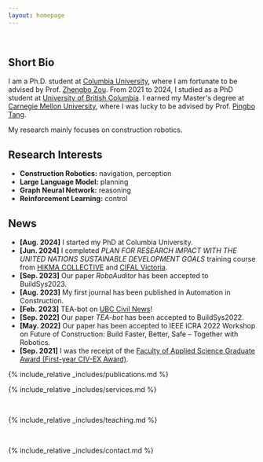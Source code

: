 ```yaml
---
layout: homepage
---
```

<br>

## Short Bio

I am a Ph.D. student at [Columbia University](https://www.civil.columbia.edu/content/about), where I am fortunate to be advised by Prof. [Zhengbo Zou](https://scholar.google.com/citations?user=-p51P1kAAAAJ&hl=en). From 2021 to 2024, I studied as a PhD student at [University of British Columbia](https://www.ubc.ca/). I earned my Master's degree at [Carnegie Mellon University](https://www.cmu.edu/), where I was lucky to be advised by Prof. [Pingbo Tang](https://scholar.google.com/citations?user=U43hPn8AAAAJ&hl=en).

My research mainly focuses on construction robotics. 

## Research Interests

- **Construction Robotics:** navigation, perception
- **Large Language Model:** planning
- **Graph Neural Network:** reasoning
- **Reinforcement Learning:** control


## News

- **[Aug. 2024]** I started my PhD at Columbia University.
- **[Jun. 2024]** I completed _PLAN FOR RESEARCH IMPACT WITH THE UNITED NATIONS SUSTAINABLE DEVELOPMENT GOALS_ training course from [HIKMA COLLECTIVE](https://www.hikma.studio/collective) and [CIFAL Victoria](https://www.uvic.ca/about-uvic/cifal/index.php).
- **[Sep. 2023]** Our paper _RoboAuditor_ has been accepted to BuildSys2023.
- **[Aug. 2023]** My first journal has been published in Automation in Construction.
- **[Feb. 2023]** TEA-bot on [UBC Civil News](https://civil.ubc.ca/professor-zhengbo-zou-leverages-robotics-to-enhance-building-efficiency/)!
- **[Sep. 2022]** Our paper _TEA-bot_ has been accepted to BuildSys2022.
- **[May. 2022]** Our paper has been accepted to IEEE ICRA 2022 Workshop on Future of Construction: Build Faster, Better, Safe – Together with Robotics.
- **[Sep. 2021]** I was the receipt of the [Faculty of Applied Science Graduate Award (First-year CIV-EX Award)](https://students.ubc.ca/enrolment/finances/award-search/vancouver/faculty-applied-science/general/6434).

{% include_relative _includes/publications.md %}

{% include_relative _includes/services.md %}

<br>

{% include_relative _includes/teaching.md %}

<br>

{% include_relative _includes/contact.md %}
